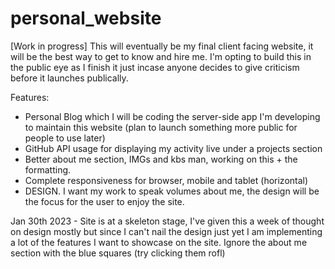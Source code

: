# personal_website
[Work in progress] This will eventually be my final client facing website, it will be the best way to get to know and hire me. I'm opting to build this in the public eye as I finish it just incase anyone decides to give criticism before it launches publically.

Features:
- Personal Blog which I will be coding the server-side app I'm developing to maintain this website (plan to launch something more public for people to use later)
- GitHub API usage for displaying my activity live under a projects section
- Better about me section, IMGs and kbs man, working on this + the formatting.
- Complete responsiveness for browser, mobile and tablet (horizontal)
- DESIGN. I want my work to speak volumes about me, the design will be the focus for the user to enjoy the site.

Jan 30th 2023 - Site is at a skeleton stage, I've given this a week of thought on design mostly but since I can't nail the design just yet I am implementing a lot of the features I want to showcase on the site. Ignore the about me section with the blue squares (try clicking them rofl)
